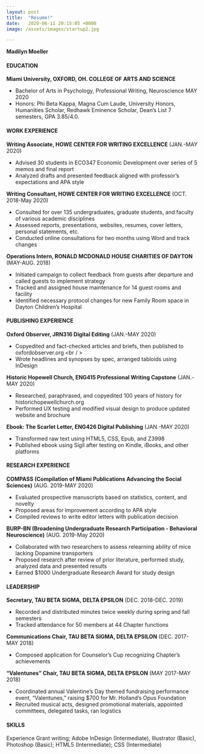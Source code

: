```yaml
---
layout: post
title:  "Resume!"
date:   2020-06-11 20:15:05 +0000
image: /assets/images/startup2.jpg

---
```

**Madilyn Moeller**

#### EDUCATION <br />
**Miami University, OXFORD, OH. COLLEGE OF ARTS AND SCIENCE** <br />
- Bachelor of Arts in Psychology, Professional Writing, Neuroscience MAY 2020 <br />
- Honors: Phi Beta Kappa, Magna Cum Laude, University Honors, Humanities Scholar, Redhawk Eminence Scholar, Dean’s List 7 semesters, GPA 3.85/4.0. <br />

#### WORK EXPERIENCE <br />
**Writing Associate, HOWE CENTER FOR WRITING EXCELLENCE** (JAN.-MAY 2020) <br />
-	Advised 30 students in ECO347 Economic Development over series of 5 memos and final report <br />
-	Analyzed drafts and presented feedback aligned with professor’s expectations and APA style <br />

**Writing Consultant, HOWE CENTER FOR WRITING EXCELLENCE** (OCT. 2018-May 2020) <br />
- Consulted for over 135 undergraduates, graduate students, and faculty of various academic disciplines <br />
-	Assessed reports, presentations, websites, resumes, cover letters, personal statements, etc. <br />
-	Conducted online consultations for two months using Word and track changes <br />

**Operations Intern, RONALD MCDONALD HOUSE CHARITIES OF DAYTON** (MAY-AUG. 2018) <br />
-	Initiated campaign to collect feedback from guests after departure and called guests to implement strategy <br />
-	Tracked and assigned house maintenance for 14 guest rooms and facility <br />
-	Identified necessary protocol changes for new Family Room space in Dayton Children’s Hospital <br />

#### PUBLISHING EXPERIENCE <br />
**Oxford Observer, JRN316 Digital Editing**	(JAN.-MAY 2020) <br />
-	Copyedited and fact-checked articles and briefs, then published to oxfordobserver.org <br / >
-	Wrote headlines and synopses by spec, arranged tabloids using InDesign <br />

**Historic Hopewell Church, ENG415 Professional Writing Capstone** (JAN.-MAY 2020) <br />
-	Researched, paraphrased, and copyedited 100 years of history for historichopewellchurch.org <br />
-	Performed UX testing and modified visual design to produce updated website and brochure <br />

**Ebook: The Scarlet Letter, ENG426 Digital Publishing** (JAN.-MAY 2020) <br />
-	Transformed raw text using HTML5, CSS, Epub, and Z3998 <br />
-	Published ebook using Sigil after testing on Kindle, iBooks, and other platforms <br />

#### RESEARCH EXPERIENCE <br />
**COMPASS (Compilation of Miami Publications Advancing the Social Sciences)** (AUG. 2019-MAY 2020) <br />
-	Evaluated prospective manuscripts based on statistics, content, and novelty <br />
-	Proposed areas for improvement according to APA style <br />
-	Compiled reviews to write editor letters with publication decision <br />

**BURP-BN (Broadening Undergraduate Research Participation - Behavioral Neuroscience)** (AUG. 2019-May 2020) <br />
-	Collaborated with two researchers to assess relearning ability of mice lacking Dopamine transporters <br />
-	Proposed research after review of prior literature, performed study, analyzed data and presented results <br />
-	Earned $1000 Undergraduate Research Award for study design <br />

#### LEADERSHIP <br />
**Secretary, TAU BETA SIGMA, DELTA EPSILON** (DEC. 2018-DEC. 2019) <br />
- Recorded and distributed minutes twice weekly during spring and fall semesters <br />
- Tracked attendance for 50 members at 44 Chapter functions <br />

**Communications Chair, TAU BETA SIGMA, DELTA EPSILON** (DEC. 2017-MAY 2018) <br />
- Composed application for Counselor’s Cup recognizing Chapter’s achievements <br />

**“Valentunes” Chair, TAU BETA SIGMA, DELTA EPSILON** (MAY 2017-MAY 2018) <br />
- Coordinated annual Valentine’s Day themed fundraising performance event, “Valentunes,” raising $700 for Mr. Holland’s Opus Foundation <br />
- Recruited musical acts, designed promotional materials, appointed committees, delegated tasks, ran logistics <br />

#### SKILLS <br />
Experience Grant writing; Adobe InDesign (Intermediate), Illustrator (Basic), Photoshop (Basic); HTML5 (Intermediate); CSS (Intermediate)
